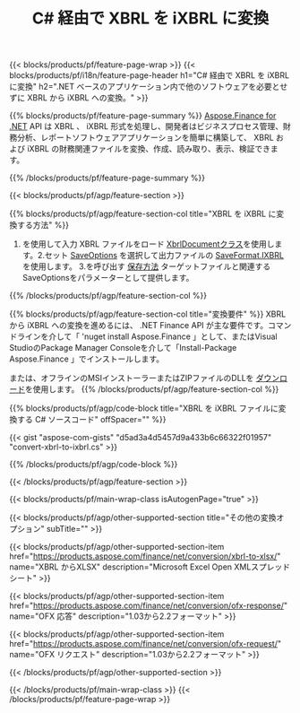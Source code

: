 ﻿---
title: C# 経由で XBRL を iXBRL に変換
description: XBRL から iXBRL C# の変換のサンプルコード。 .NET ベースのアプリケーション内で iXBRL ファイルを XBRL に変換するには、 API サンプルコードを使用します。 
url: /ja/net/conversion/xbrl-to-ixbrl/
family: finance
platformtag: net
feature: convert
informat: XBRL
outformat: iXBRL
otherformats: XLSX
---
{{< blocks/products/pf/feature-page-wrap >}}
{{< blocks/products/pf/i18n/feature-page-header h1="C# 経由で XBRL を iXBRL に変換" h2=".NET ベースのアプリケーション内で他のソフトウェアを必要とせずに XBRL から iXBRL への変換。" >}}

{{% blocks/products/pf/feature-page-summary %}}
[Aspose.Finance for .NET](https://products.aspose.com/finance/net/) API は XBRL 、 iXBRL 形式を処理し、開発者はビジネスプロセス管理、財務分析、レポートソフトウェアアプリケーションを簡単に構築して、 XBRL および iXBRL の財務関連ファイルを変換、作成、読み取り、表示、検証できます。 

{{% /blocks/products/pf/feature-page-summary %}}

{{< blocks/products/pf/agp/feature-section >}}

{{% blocks/products/pf/agp/feature-section-col title="XBRL を iXBRL に変換する方法" %}}
1. を使用して入力 XBRL ファイルをロード [XbrlDocumentクラス](https://apireference.aspose.com/finance/net/aspose.finance.xbrl/xbrldocument)を使用します。2.セット [SaveOptions](https://apireference.aspose.com/finance/net/aspose.finance.xbrl/saveoptions) を選択して出力ファイルの [SaveFormat.IXBRL](https://apireference.aspose.com/finance/net/aspose.finance.xbrl/saveformat)を使用します。
3.を呼び出す [保存方法](https://apireference.aspose.com/finance/net/aspose.finance.xbrl.xbrldocument/save/methods/2) ターゲットファイルと関連するSaveOptionsをパラメーターとして提供します。

{{% /blocks/products/pf/agp/feature-section-col %}}

{{% blocks/products/pf/agp/feature-section-col title="変換要件" %}}
XBRL から iXBRL への変換を進めるには、 .NET Finance API が主な要件です。コマンドラインを介して「 'nuget install Aspose.Finance 」として、またはVisual StudioのPackage Manager Consoleを介して「Install-Package Aspose.Finance 」でインストールします。

または、オフラインのMSIインストーラーまたはZIPファイルのDLLを [ダウンロード](https://downloads.aspose.com/finance/net)を使用します。
{{% /blocks/products/pf/agp/feature-section-col %}}

{{% blocks/products/pf/agp/code-block title="XBRL を iXBRL ファイルに変換する C# ソースコード" offSpacer="" %}}

{{< gist "aspose-com-gists" "d5ad3a4d5457d9a433b6c66322f01957" "convert-xbrl-to-ixbrl.cs" >}}

{{% /blocks/products/pf/agp/code-block %}}

{{< /blocks/products/pf/agp/feature-section >}}

{{< blocks/products/pf/main-wrap-class isAutogenPage="true" >}}

{{< blocks/products/pf/agp/other-supported-section title="その他の変換オプション" subTitle="" >}}

{{< blocks/products/pf/agp/other-supported-section-item href="https://products.aspose.com/finance/net/conversion/xbrl-to-xlsx/" name="XBRL からXLSX" description="Microsoft Excel Open XMLスプレッドシート" >}}

{{< blocks/products/pf/agp/other-supported-section-item href="https://products.aspose.com/finance/net/conversion/ofx-response/" name="OFX 応答" description="1.03から2.2フォーマット" >}}

{{< blocks/products/pf/agp/other-supported-section-item href="https://products.aspose.com/finance/net/conversion/ofx-request/" name="OFX リクエスト" description="1.03から2.2フォーマット" >}}

{{< /blocks/products/pf/agp/other-supported-section >}}

{{< /blocks/products/pf/main-wrap-class >}}
{{< /blocks/products/pf/feature-page-wrap >}}